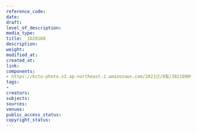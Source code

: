 ```yaml
---
reference_code: 
date: 
draft: 
level_of_description: 
media_type: 
title: _1D20160
description: 
weight: 
modified_at: 
created_at: 
link: 
components:
- https://kctu-photo.s3.ap-northeast-2.amazonaws.com/2021년/8월/20210809_가석방심사위는+이재용+부회장+가석방을+불허하라+기자회견/_1D20160.jpg
tags:
- 
creators: 
subjects: 
sources: 
venues: 
public_access_status: 
copyright_status: 
---
```

